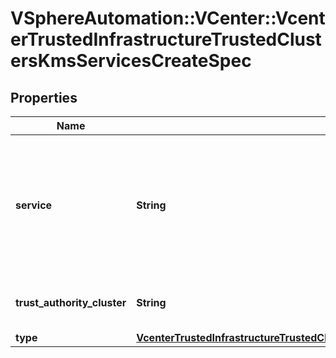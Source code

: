 # VSphereAutomation::VCenter::VcenterTrustedInfrastructureTrustedClustersKmsServicesCreateSpec

## Properties
Name | Type | Description | Notes
------------ | ------------- | ------------- | -------------
**service** | **String** | The service&#39;s unique ID. This field is optional and it is only relevant when the value of Services.CreateSpec.type is SERVICE. When clients pass a value of this structure as a parameter, the field must be an identifier for the resource type: vcenter.trusted_infrastructure.kms.Service. When operations return a value of this structure as a result, the field will be an identifier for the resource type: vcenter.trusted_infrastructure.kms.Service. | [optional] 
**trust_authority_cluster** | **String** | The attestation cluster&#39;s unique ID. This field is optional and it is only relevant when the value of Services.CreateSpec.type is CLUSTER. | [optional] 
**type** | [**VcenterTrustedInfrastructureTrustedClustersKmsServicesCreateSpecSourceType**](VcenterTrustedInfrastructureTrustedClustersKmsServicesCreateSpecSourceType.md) |  | 



